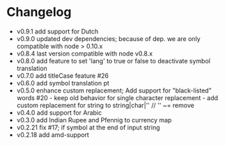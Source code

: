 # Changelog

* v0.9.1   add support for Dutch
* v0.9.0   updated dev dependencies; because of dep. we are only compatible with node > 0.10.x
* v0.8.4   last version compatible with node v0.8.x
* v0.8.0   add feature to set 'lang' to true or false to deactivate symbol translation
* v0.7.0   add titleCase feature #26
* v0.6.0   add symbol translation pt
* v0.5.0   enhance custom replacement; Add support for "black-listed" words #20 - keep old behavior for single character replacement - add custom replacement for string to string|char|'' // '' ~= remove
* v0.4.0   add support for Arabic
* v0.3.0   add Indian Rupee and Pfennig to currency map
* v0.2.21  fix #17; if symbol at the end of input string
* v0.2.18  add amd-support

